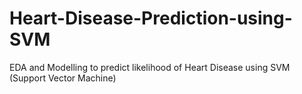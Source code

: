 # Heart-Disease-Prediction-using-SVM
EDA and Modelling to predict likelihood of Heart Disease using SVM (Support Vector Machine) 
